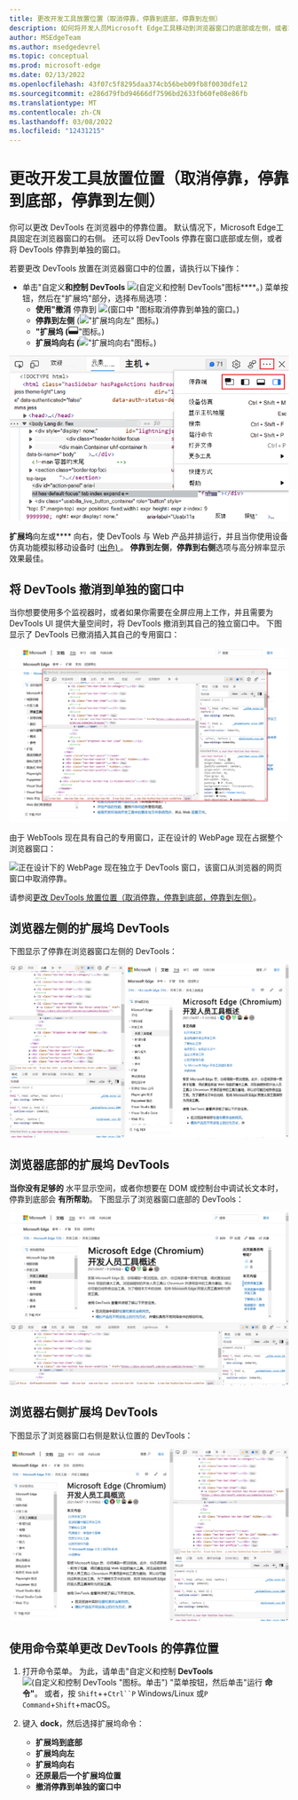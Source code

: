 ```yaml
---
title: 更改开发工具放置位置（取消停靠，停靠到底部，停靠到左侧）
description: 如何将开发人员Microsoft Edge工具移动到浏览器窗口的底部或左侧，或者将 DevTools 撤消到单独的窗口中。
author: MSEdgeTeam
ms.author: msedgedevrel
ms.topic: conceptual
ms.prod: microsoft-edge
ms.date: 02/13/2022
ms.openlocfilehash: 43f07c5f8295daa374cb56beb09fb8f0030dfe12
ms.sourcegitcommit: e286d79fbd94666df7596bd2633fb60fe08e86fb
ms.translationtype: MT
ms.contentlocale: zh-CN
ms.lasthandoff: 03/08/2022
ms.locfileid: "12431215"
---
```

# <a name="change-devtools-placement-undock-dock-to-bottom-dock-to-left"></a>更改开发工具放置位置（取消停靠，停靠到底部，停靠到左侧）

你可以更改 DevTools 在浏览器中的停靠位置。  默认情况下，Microsoft Edge工具固定在浏览器窗口的右侧。  还可以将 DevTools 停靠在窗口底部或左侧，或者将 DevTools 停靠到单独的窗口。

若要更改 DevTools 放置在浏览器窗口中的位置，请执行以下操作：

*  单击"自定义**和控制 DevTools** ![ (自定义和控制 DevTools"图标****](../media/customize-devtools-icon-light-theme.png)。) 菜单按钮，然后在"扩展坞"部分，选择布局选项：
   *  **使用"撤消** 停靠到 ![ (窗口中](../media/undock-into-separate-window-icon.png) "图标取消停靠到单独的窗口。) 
   *  **停靠到左侧** (!["扩展坞向左"](../media/dock-to-left-icon.png) 图标。) 
   *  **"扩展坞 (**![底部](../media/dock-to-bottom-icon.png)"图标。) 
   *  **扩展坞向右 (**!["扩展坞向右](../media/dock-to-right-icon.png)"图标。) 

![DevTools 中的扩展坞端菜单。](../media/devtools-intro-docking-menu.msft.png)

**扩展坞**向左或**** 向右，使 DevTools 与 Web 产品并排运行，并且当你使用设备仿真功能模拟移动设备时 ([出色) ](../device-mode/index.md)。  **停靠到左侧**，**停靠到右侧**选项与高分辨率显示效果最佳。


<!-- ====================================================================== -->
## <a name="undock-devtools-into-a-separate-window"></a>将 DevTools 撤消到单独的窗口中

当你想要使用多个监视器时，或者如果你需要在全屏应用上工作，并且需要为 DevTools UI 提供大量空间时，将 DevTools 撤消到其自己的独立窗口中。  下图显示了 DevTools 已撤消插入其自己的专用窗口：

![DevTools 已取消停靠到单独的窗口中。](../media/devtools-intro-docking-own-window.msft.png)

由于 WebTools 现在具有自己的专用窗口，正在设计的 WebPage 现在占据整个浏览器窗口：

![正在设计下的 WebPage 现在独立于 DevTools 窗口，该窗口从浏览器的网页窗口中取消停靠。](../media/browser-webpage-window-devtools-undocked.png)


请参阅[更改 DevTools 放置位置（取消停靠，停靠到底部，停靠到左侧）](placement.md)。


<!-- ====================================================================== -->
## <a name="dock-devtools-in-the-left-side-of-the-browser"></a>浏览器左侧的扩展坞 DevTools

下图显示了停靠在浏览器窗口左侧的 DevTools：

![DevTools 固定在左侧。](../media/devtools-intro-docking-left.msft.png)


<!-- ====================================================================== -->
## <a name="dock-devtools-in-the-bottom-of-the-browser"></a>浏览器底部的扩展坞 DevTools

**当你没有足够的** 水平显示空间，或者你想要在 DOM 或控制台中调试长文本时，停靠到底部会 **有所帮助**。  下图显示了浏览器窗口底部的 DevTools：

![DevTools 固定到底部。](../media/devtools-intro-docking-bottom.msft.png)


<!-- ====================================================================== -->
## <a name="dock-devtools-in-the-right-side-of-the-browser"></a>浏览器右侧扩展坞 DevTools

下图显示了浏览器窗口右侧是默认位置的 DevTools：

![DevTools 固定到右侧。](../media/devtools-intro-docking-right.msft.png)


<!-- ====================================================================== -->
## <a name="change-where-devtools-is-docked-by-using-the-command-menu"></a>使用命令菜单更改 DevTools 的停靠位置

1. 打开命令菜单。  为此，请单击"自定义和控制 **DevTools** ![ (自定义和控制 DevTools](../media/customize-devtools-icon-light-theme.png) "图标。单击") "菜单按钮，然后单击"运行 **命令"**。  或者，按 `Shift`++`Ctrl``P` Windows/Linux 或`P` `Command`+`Shift`+macOS。

1. 键入 **dock**，然后选择扩展坞命令：

    *  **扩展坞到底部**
    *  **扩展坞向左**
    *  **扩展坞向右**
    *  **还原最后一个扩展坞位置**
    *  **撤消停靠到单独的窗口中**
